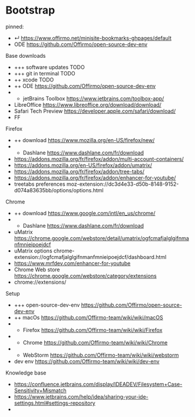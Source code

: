 [comment]: <> (When installing a new computer, this handy page contains all the lings I need)

# Bootstrap

pinned:
- ↵ https://www.offirmo.net/minisite-bookmarks-ghpages/default
- ODE https://github.com/Offirmo/open-source-dev-env

Base downloads
- +++ software updates TODO
- +++ git in terminal TODO
- ++ xcode TODO
- ++ ODE https://github.com/Offirmo/open-source-dev-env
- + jetBrains Toolbox https://www.jetbrains.com/toolbox-app/
- LibreOffice https://www.libreoffice.org/download/download/
- Safari Tech Preview https://developer.apple.com/safari/download/
- FF

Firefox
- ++ download https://www.mozilla.org/en-US/firefox/new/
- + Dashlane https://www.dashlane.com/fr/download
- https://addons.mozilla.org/fr/firefox/addon/multi-account-containers/
- https://addons.mozilla.org/en-US/firefox/addon/umatrix/
- https://addons.mozilla.org/fr/firefox/addon/tree-tabs/
- https://addons.mozilla.org/fr/firefox/addon/enhancer-for-youtube/
- treetabs preferences moz-extension://dc3d4e33-d50b-8148-9152-d074a83635bb/options/options.html


Chrome
- ++ download https://www.google.com/intl/en_us/chrome/
- + Dashlane https://www.dashlane.com/fr/download
- uMatrix https://chrome.google.com/webstore/detail/umatrix/ogfcmafjalglgifnmanfmnieipoejdcf
- uMatrix options chrome-extension://ogfcmafjalglgifnmanfmnieipoejdcf/dashboard.html
- https://www.mrfdev.com/enhancer-for-youtube
- Chrome Web store https://chrome.google.com/webstore/category/extensions
- chrome://extensions/


Setup
- +++ open-source-dev-env https://github.com/Offirmo/open-source-dev-env
- ++ macOs https://github.com/Offirmo-team/wiki/wiki/macOS
- + Firefox https://github.com/Offirmo-team/wiki/wiki/Firefox
- + Chrome https://github.com/Offirmo-team/wiki/wiki/Chrome
- + WebStorm https://github.com/Offirmo-team/wiki/wiki/webstorm
- dev env https://github.com/Offirmo-team/wiki/wiki/dev-env


Knowledge base
- https://confluence.jetbrains.com/display/IDEADEV/Filesystem+Case-Sensitivity+Mismatch
- https://www.jetbrains.com/help/idea/sharing-your-ide-settings.html#settings-repository
-
